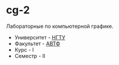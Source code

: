 # cg-2
Лабораторные по компьютерной графике.
* Университет - [НГТУ](http://www.nstu.ru/) 
* Факультет - [АВТФ](http://www.avtf.nstu.ru/)
* Курс - I
* Семестр - II
